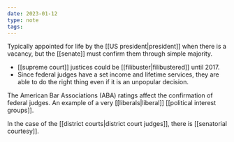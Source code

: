 ```yaml
---
date: 2023-01-12
type: note
tags:
---
```


Typically appointed for life by the [[US president|president]] when there is a vacancy, but the [[senate]] must confirm them through simple majority.
- [[supreme court]] justices could be [[filibuster|filibustered]] until 2017.
- Since federal judges have a set income and lifetime services, they are able to do the right thing even if it is an unpopular decision.

The American Bar Associations (ABA) ratings affect the confirmation of federal judges. An example of a very [[liberals|liberal]] [[political interest groups]].

In the case of the [[district courts|district court judges]], there is [[senatorial courtesy]].
